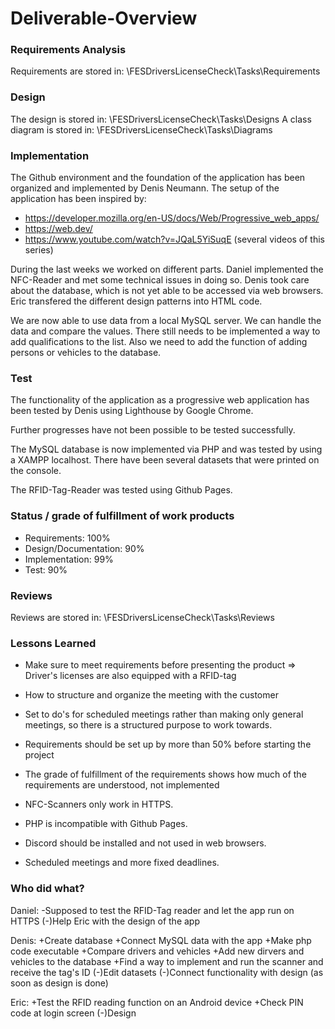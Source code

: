 # Deliverable-Overview

### Requirements Analysis

Requirements are stored in: \FESDriversLicenseCheck\Tasks\Requirements

### Design

The design is stored in: \FESDriversLicenseCheck\Tasks\Designs
A class diagram is stored in: \FESDriversLicenseCheck\Tasks\Diagrams

### Implementation

The Github environment and the foundation of the application has been organized
and implemented by Denis Neumann.
The setup of the application has been inspired by:
- https://developer.mozilla.org/en-US/docs/Web/Progressive_web_apps/
- https://web.dev/
- https://www.youtube.com/watch?v=JQaL5YiSuqE (several videos of this series)

During the last weeks we worked on different parts.
Daniel implemented the NFC-Reader and met some technical issues in doing so.
Denis took care about the database, which is not yet able to be accessed via web browsers.
Eric transfered the different design patterns into HTML code.

We are now able to use data from a local MySQL server. We can handle the data
and compare the values.
There still needs to be implemented a way to add qualifications to the list.
Also we need to add the function of adding persons or vehicles to the database.

### Test

The functionality of the application as a progressive web application has been
tested by Denis using Lighthouse by Google Chrome.

Further progresses have not been possible to be tested successfully.

The MySQL database is now implemented via PHP and was tested by using a XAMPP
localhost. There have been several datasets that were printed on the console.

The RFID-Tag-Reader was tested using Github Pages.

### Status / grade of fulfillment of work products

- Requirements: 100%
- Design/Documentation: 90%
- Implementation: 99%
- Test: 90%

### Reviews

Reviews are stored in: \FESDriversLicenseCheck\Tasks\Reviews

### Lessons Learned

- Make sure to meet requirements before presenting the product
  => Driver's licenses are also equipped with a RFID-tag
- How to structure and organize the meeting with the customer
- Set to do's for scheduled meetings rather than making only general meetings, so there is a structured purpose to work towards.

- Requirements should be set up by more than 50% before starting the project
- The grade of fulfillment of the requirements shows how much of the requirements are understood, not implemented

- NFC-Scanners only work in HTTPS.
- PHP is incompatible with Github Pages.
- Discord should be installed and not used in web browsers.
- Scheduled meetings and more fixed deadlines.

### Who did what?

Daniel:
-Supposed to test the RFID-Tag reader and let the app run on HTTPS
(-)Help Eric with the design of the app

Denis:
+Create database
+Connect MySQL data with the app
+Make php code executable
+Compare drivers and vehicles
+Add new dirvers and vehicles to the database
+Find a way to implement and run the scanner and receive the tag's ID
(-)Edit datasets
(-)Connect functionality with design (as soon as design is done)

Eric:
+Test the RFID reading function on an Android device
+Check PIN code at login screen
(-)Design
